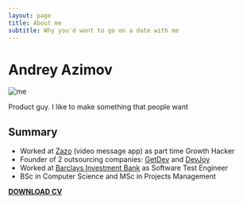 ```yaml
---
layout: page
title: About me
subtitle: Why you'd want to go on a date with me
---
```


# Andrey Azimov

![me](https://andreyazimov.github.io/img/avatar-icon.png)

Product guy. I like to make something that people want

## Summary

- Worked at [Zazo](https://itunes.apple.com/us/app/zazo/id922294638?mt=8) (video message app) as part time Growth Hacker
- Founder of 2 outsourcing companies: [GetDev](http://www.getdev.co) and [DevJoy](http://www.devjoy.net)
- Worked at [Barclays Investment Bank](https://www.investmentbank.barclays.com) as Software Test Engineer
- BSc in Computer Science and MSc in Projects Management

[**DOWNLOAD CV**](http://bit.ly/cv_andrey_azimov)

